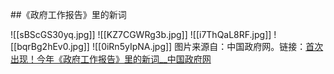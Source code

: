 ##《政府工作报告》里的新词

![[sBScGS30yq.jpg]]
![[KZ7CGWRg3b.jpg]]
![[i7ThQaL8RF.jpg]]
![[bqrBg2hEv0.jpg]]
![[0iRn5yIpNA.jpg]]
图片来源自：中国政府网。链接：[首次出现！今年《政府工作报告》里的新词__中国政府网](https://www.gov.cn/zhengce/jiedu/tujie/202503/content_7010443.htm)

